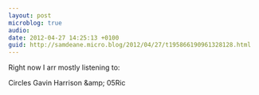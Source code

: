 ```yaml
---
layout: post
microblog: true
audio: 
date: 2012-04-27 14:25:13 +0100
guid: http://samdeane.micro.blog/2012/04/27/t195866190961328128.html
---
```

Right now I arr mostly listening to:

Circles
Gavin Harrison &amp;amp; 05Ric
